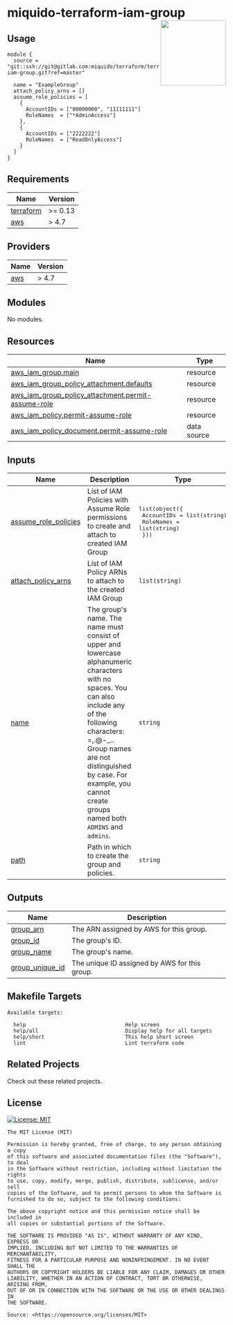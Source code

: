 <!-- markdownlint-disable -->
# miquido-terraform-iam-group <a href="https://miquido.com"><img align="right" src="https://cdn.miquido.dev/miquido-logo.png" width="150" /></a>

<!-- markdownlint-restore -->

<!--




  ** DO NOT EDIT THIS FILE
  **
  ** This file was automatically generated by the `miquido/build-harness`.
  ** 1) Make all changes to `README.yaml`
  ** 2) Run `make init` (you only need to do this once)
  ** 3) Run`make readme` to rebuild this file.
  **
  **





-->







## Usage

```hcl
module {
  source = "git::ssh://git@gitlab.com:miquido/terraform/terraform-iam-group.git?ref=master"

  name = "ExampleGroup"
  attach_policy_arns = []
  assume_role_policies = [
    {
      AccountIDs = ["00000000", "11111111"]
      RoleNames  = ["*AdminAccess"]
    },
    {
      AccountIDs = ["2222222"]
      RoleNames  = ["ReadOnlyAccess"]
    }
  ]
}
```






<!-- markdownlint-disable -->
## Requirements

| Name | Version |
|------|---------|
| <a name="requirement_terraform"></a> [terraform](#requirement\_terraform) | >= 0.13 |
| <a name="requirement_aws"></a> [aws](#requirement\_aws) | > 4.7 |

## Providers

| Name | Version |
|------|---------|
| <a name="provider_aws"></a> [aws](#provider\_aws) | > 4.7 |

## Modules

No modules.

## Resources

| Name | Type |
|------|------|
| [aws_iam_group.main](https://registry.terraform.io/providers/hashicorp/aws/latest/docs/resources/iam_group) | resource |
| [aws_iam_group_policy_attachment.defaults](https://registry.terraform.io/providers/hashicorp/aws/latest/docs/resources/iam_group_policy_attachment) | resource |
| [aws_iam_group_policy_attachment.permit-assume-role](https://registry.terraform.io/providers/hashicorp/aws/latest/docs/resources/iam_group_policy_attachment) | resource |
| [aws_iam_policy.permit-assume-role](https://registry.terraform.io/providers/hashicorp/aws/latest/docs/resources/iam_policy) | resource |
| [aws_iam_policy_document.permit-assume-role](https://registry.terraform.io/providers/hashicorp/aws/latest/docs/data-sources/iam_policy_document) | data source |

## Inputs

| Name | Description | Type | Default | Required |
|------|-------------|------|---------|:--------:|
| <a name="input_assume_role_policies"></a> [assume\_role\_policies](#input\_assume\_role\_policies) | List of IAM Policies with Assume Role permissions to create and attach to created IAM Group | <pre>list(object({<br>    AccountIDs = list(string)<br>    RoleNames  = list(string)<br>  }))</pre> | `[]` | no |
| <a name="input_attach_policy_arns"></a> [attach\_policy\_arns](#input\_attach\_policy\_arns) | List of IAM Policy ARNs to attach to the created IAM Group | `list(string)` | `[]` | no |
| <a name="input_name"></a> [name](#input\_name) | The group's name. The name must consist of upper and lowercase alphanumeric characters with no spaces. You can also include any of the following characters: =,.@-\_.. Group names are not distinguished by case. For example, you cannot create groups named both `ADMINS` and `admins`. | `string` | n/a | yes |
| <a name="input_path"></a> [path](#input\_path) | Path in which to create the group and policies. | `string` | `"/users/"` | no |

## Outputs

| Name | Description |
|------|-------------|
| <a name="output_group_arn"></a> [group\_arn](#output\_group\_arn) | The ARN assigned by AWS for this group. |
| <a name="output_group_id"></a> [group\_id](#output\_group\_id) | The group's ID. |
| <a name="output_group_name"></a> [group\_name](#output\_group\_name) | The group's name. |
| <a name="output_group_unique_id"></a> [group\_unique\_id](#output\_group\_unique\_id) | The unique ID assigned by AWS for this group. |
<!-- markdownlint-restore -->
<!-- markdownlint-disable -->
## Makefile Targets
```text
Available targets:

  help                                Help screen
  help/all                            Display help for all targets
  help/short                          This help short screen
  lint                                Lint terraform code

```
<!-- markdownlint-restore -->


## Related Projects

Check out these related projects.



## License

<a href="https://opensource.org/licenses/MIT"><img src="https://img.shields.io/badge/License-MIT-yellow.svg?style=for-the-badge" alt="License: MIT"></a>

```text
The MIT License (MIT)

Permission is hereby granted, free of charge, to any person obtaining a copy
of this software and associated documentation files (the "Software"), to deal
in the Software without restriction, including without limitation the rights
to use, copy, modify, merge, publish, distribute, sublicense, and/or sell
copies of the Software, and to permit persons to whom the Software is
furnished to do so, subject to the following conditions:

The above copyright notice and this permission notice shall be included in
all copies or substantial portions of the Software.

THE SOFTWARE IS PROVIDED "AS IS", WITHOUT WARRANTY OF ANY KIND, EXPRESS OR
IMPLIED, INCLUDING BUT NOT LIMITED TO THE WARRANTIES OF MERCHANTABILITY,
FITNESS FOR A PARTICULAR PURPOSE AND NONINFRINGEMENT. IN NO EVENT SHALL THE
AUTHORS OR COPYRIGHT HOLDERS BE LIABLE FOR ANY CLAIM, DAMAGES OR OTHER
LIABILITY, WHETHER IN AN ACTION OF CONTRACT, TORT OR OTHERWISE, ARISING FROM,
OUT OF OR IN CONNECTION WITH THE SOFTWARE OR THE USE OR OTHER DEALINGS IN
THE SOFTWARE.

Source: <https://opensource.org/licenses/MIT>
```
